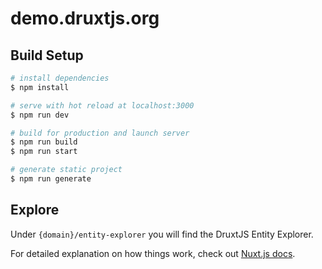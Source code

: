 # demo.druxtjs.org

## Build Setup

```bash
# install dependencies
$ npm install

# serve with hot reload at localhost:3000
$ npm run dev

# build for production and launch server
$ npm run build
$ npm run start

# generate static project
$ npm run generate
```

## Explore

Under `{domain}/entity-explorer` you will find the DruxtJS Entity Explorer.

For detailed explanation on how things work, check out [Nuxt.js docs](https://nuxtjs.org).
